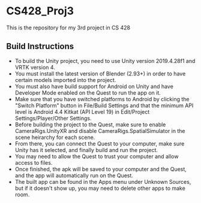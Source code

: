 # CS428_Proj3
This is the repository for my 3rd project in CS 428

## Build Instructions
- To build the Unity project, you need to use Unity version 2019.4.28f1 and VRTK version 4.
- You must install the latest version of Blender (2.93+) in order to have certain models imported into the project.
- You must also have build support for Android on Unity and have Developer Mode enabled on the Quest to run the app on it.
- Make sure that you have switched platforms to Android by clicking the "Switch Platform" button in File/Build Settings and that the minimum API level is Android 4.4 Kitkat (API Level 19) in Edit/Project Settings/Player/Other Settings.
- Before building the project to the Quest, make sure to enable CameraRigs.UnityXR and disable CameraRigs.SpatialSimulator in the scene heirarchy for each scene.
- From there, you can connect the Quest to your computer, make sure Unity has it selected, and finally build and run the project.
- You may need to allow the Quest to trust your computer and allow access to files.
- Once finished, the apk will be saved to your computer and the Quest, and the app will automatically run on the Quest.
- The built app can be found in the Apps menu under Unknown Sources, but if it doesn't show up, you may need to delete other apps to make room.
